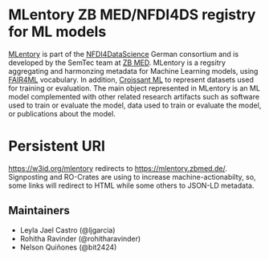 # MLentory ZB MED/NFDI4DS registry for ML models
[MLentory](https://mlentory.zbmed.de/) is part of the [NFDI4DataScience](https://www.nfdi4datascience.de/) German consortium and is developed by the SemTec team at [ZB MED](https://zbmed.de/en). MLentory is a regsitry aggregating and harmonzing metadata for Machine Learning models, using [FAIR4ML](https://w3id.org/fair4ml) vocabulary. In addition, [Croissant ML](https://github.com/mlcommons/croissant) to represent datasets used for training or evaluation. The main object represented in MLentory is an ML model complemented with other related research artifacts such as software used to train or evaluate the model, data used to train or evaluate the model, or publications about the model. 

# Persistent URI 
https://w3id.org/mlentory redirects to https://mlentory.zbmed.de/. Signposting and RO-Crates are using to increase machine-actionabilty, so, some links will redirect to HTML while some others to JSON-LD metadata.


## Maintainers    
- Leyla Jael Castro (@ljgarcia)
- Rohitha Ravinder (@rohitharavinder)
- Nelson Quiñones (@bit2424)

